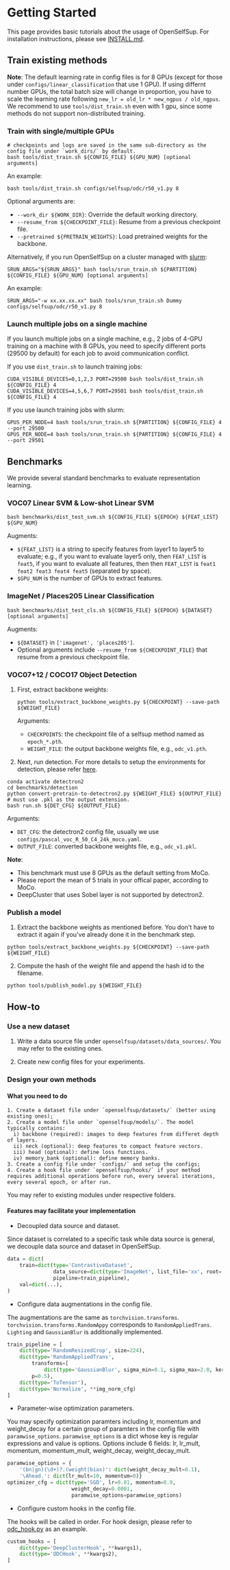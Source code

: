 # Getting Started

This page provides basic tutorials about the usage of OpenSelfSup.
For installation instructions, please see [INSTALL.md](INSTALL.md).

## Train existing methods

**Note**: The default learning rate in config files is for 8 GPUs (except for those under `configs/linear_classification` that use 1 GPU). If using differnt number GPUs, the total batch size will change in proportion, you have to scale the learning rate following `new_lr = old_lr * new_ngpus / old_ngpus`. We recommend to use `tools/dist_train.sh` even with 1 gpu, since some methods do not support non-distributed training.

### Train with single/multiple GPUs
```shell
# checkpoints and logs are saved in the same sub-directory as the config file under `work_dirs/` by default.
bash tools/dist_train.sh ${CONFIG_FILE} ${GPU_NUM} [optional arguments]
```

An example:
```shell
bash tools/dist_train.sh configs/selfsup/odc/r50_v1.py 8
```

Optional arguments are:
- `--work_dir ${WORK_DIR}`: Override the default working directory.
- `--resume_from ${CHECKPOINT_FILE}`: Resume from a previous checkpoint file.
- `--pretrained ${PRETRAIN_WEIGHTS}`: Load pretrained weights for the backbone.

Alternatively, if you run OpenSelfSup on a cluster managed with [slurm](https://slurm.schedmd.com/):
```shell
SRUN_ARGS="${SRUN_ARGS}" bash tools/srun_train.sh ${PARTITION} ${CONFIG_FILE} ${GPU_NUM} [optional arguments]
```

An example:
```shell
SRUN_ARGS="-w xx.xx.xx.xx" bash tools/srun_train.sh Dummy configs/selfsup/odc/r50_v1.py 8
```

### Launch multiple jobs on a single machine

If you launch multiple jobs on a single machine, e.g., 2 jobs of 4-GPU training on a machine with 8 GPUs,
you need to specify different ports (29500 by default) for each job to avoid communication conflict.

If you use `dist_train.sh` to launch training jobs:
```shell
CUDA_VISIBLE_DEVICES=0,1,2,3 PORT=29500 bash tools/dist_train.sh ${CONFIG_FILE} 4
CUDA_VISIBLE_DEVICES=4,5,6,7 PORT=29501 bash tools/dist_train.sh ${CONFIG_FILE} 4
```

If you use launch training jobs with slurm:
```shell
GPUS_PER_NODE=4 bash tools/srun_train.sh ${PARTITION} ${CONFIG_FILE} 4 --port 29500
GPUS_PER_NODE=4 bash tools/srun_train.sh ${PARTITION} ${CONFIG_FILE} 4 --port 29501
```

## Benchmarks

We provide several standard benchmarks to evaluate representation learning.

### VOC07 Linear SVM & Low-shot Linear SVM

```shell
bash benchmarks/dist_test_svm.sh ${CONFIG_FILE} ${EPOCH} ${FEAT_LIST} ${GPU_NUM}
```
Augments:
- `${FEAT_LIST}` is a string to specify features from layer1 to layer5 to evaluate; e.g., if you want to evaluate layer5 only, then `FEAT_LIST` is `feat5`, if you want to evaluate all features, then then `FEAT_LIST` is `feat1 feat2 feat3 feat4 feat5` (separated by space).
- `$GPU_NUM` is the number of GPUs to extract features.

### ImageNet / Places205 Linear Classification

```shell
bash benchmarks/dist_test_cls.sh ${CONFIG_FILE} ${EPOCH} ${DATASET} [optional arguments]
```
Augments:
- `${DATASET}` in `['imagenet', 'places205']`.
- Optional arguments include `--resume_from ${CHECKPOINT_FILE}` that resume from a previous checkpoint file.

### VOC07+12 / COCO17 Object Detection

1. First, extract backbone weights:

    ```shell
    python tools/extract_backbone_weights.py ${CHECKPOINT} --save-path ${WEIGHT_FILE}
    ```
    Arguments:
    - `CHECKPOINTS`: the checkpoint file of a selfsup method named as `epoch_*.pth`.
    - `WEIGHT_FILE`: the output backbone weights file, e.g., `odc_v1.pth`.
    
2. Next, run detection. For more details to setup the environments for detection, please refer [here](benchmarks/detection/README.md).
```shell
conda activate detectron2
cd benchmarks/detection
python convert-pretrain-to-detectron2.py ${WEIGHT_FILE} ${OUTPUT_FILE} # must use .pkl as the output extension.
bash run.sh ${DET_CFG} ${OUTPUT_FILE}
```
Arguments:
- `DET_CFG`: the detectron2 config file, usually we use `configs/pascal_voc_R_50_C4_24k_moco.yaml`.
- `OUTPUT_FILE`: converted backbone weights file, e.g., `odc_v1.pkl`.

**Note**:
- This benchmark must use 8 GPUs as the default setting from MoCo.
- Please report the mean of 5 trials in your offical paper, according to MoCo.
- DeepCluster that uses Sobel layer is not supported by detectron2.

### Publish a model

1. Extract the backbone weights as mentioned before. You don't have to extract it again if you've already done it in the benchmark step.

```shell
python tools/extract_backbone_weights.py ${CHECKPOINT} --save-path ${WEIGHT_FILE}
```

2. Compute the hash of the weight file and append the hash id to the filename.

```shell
python tools/publish_model.py ${WEIGHT_FILE}
```

## How-to

### Use a new dataset

1. Write a data source file under `openselfsup/datasets/data_sources/`. You may refer to the existing ones.

2. Create new config files for your experiments.

### Design your own methods

#### What you need to do

    1. Create a dataset file under `openselfsup/datasets/` (better using existing ones);
    2. Create a model file under `openselfsup/models/`. The model typically contains:
      i) backbone (required): images to deep features from differet depth of layers.
      ii) neck (optional): deep features to compact feature vectors.
      iii) head (optional): define loss functions.
      iv) memory_bank (optional): define memory banks.
    3. Create a config file under `configs/` and setup the configs;
    4. Create a hook file under `openselfsup/hooks/` if your method requires additional operations before run, every several iterations, every several epoch, or after run.
    
You may refer to existing modules under respective folders.

#### Features may facilitate your implementation

* Decoupled data source and dataset.

Since dataset is correlated to a specific task while data source is general, we decouple data source and dataset in OpenSelfSup.

```python
data = dict(
    train=dict(type='ContrastiveDataset',
               data_source=dict(type='ImageNet', list_file='xx', root='xx'),
               pipeline=train_pipeline),
    val=dict(...),
)
```

* Configure data augmentations in the config file.

The augmentations are the same as `torchvision.transforms`. `torchvision.transforms.RandomAppy` corresponds to `RandomAppliedTrans`. `Lighting` and `GaussianBlur` is additionally implemented.

```python
train_pipeline = [
    dict(type='RandomResizedCrop', size=224),
    dict(type='RandomAppliedTrans',
        transforms=[
            dict(type='GaussianBlur', sigma_min=0.1, sigma_max=2.0, kernel_size=23)],
        p=0.5),
    dict(type='ToTensor'),
    dict(type='Normalize', **img_norm_cfg)
]
```

* Parameter-wise optimization parameters.

You may specify optimization paramters including lr, momentum and weight_decay for a certain group of paramters in the config file with `paramwise_options`. `paramwise_options` is a dict whose key is regular expressions and value is options. Options include 6 fields: lr, lr_mult, momentum, momentum_mult, weight_decay, weight_decay_mult.

```python
paramwise_options = {
    '(bn|gn)(\d+)?.(weight|bias)': dict(weight_decay_mult=0.1),
    '\Ahead.': dict(lr_mult=10, momentum=0)}
optimizer_cfg = dict(type='SGD', lr=0.01, momentum=0.9,
                     weight_decay=0.0001,
                     paramwise_options=paramwise_options)
```

* Configure custom hooks in the config file.

The hooks will be called in order. For hook design, please refer to [odc_hook.py](openselfsup/hooks/odc_hook.py) as an example.

```python
custom_hooks = [
    dict(type='DeepClusterHook', **kwargs1),
    dict(type='ODCHook', **kwargs2),
]
```
